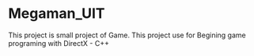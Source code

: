 # Megaman_UIT
This project is small project of Game. This project use for Begining game programing with DirectX - C++
